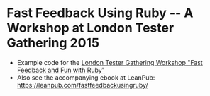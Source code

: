 # Fast Feedback Using Ruby -- A Workshop at London Tester Gathering 2015

* Example code for the [London Tester Gathering Workshop "Fast Feedback and Fun with Ruby"](https://skillsmatter.com/conferences/6611-london-tester-gathering-workshops-2015#program)
* Also see the accompanying ebook at LeanPub: https://leanpub.com/fastfeedbackusingruby/
